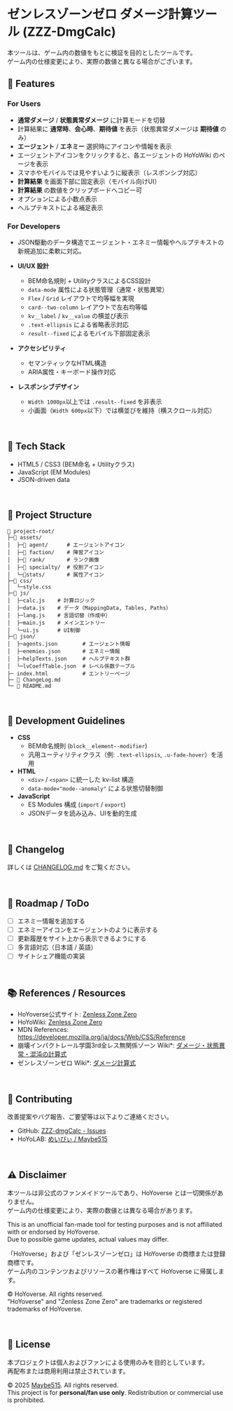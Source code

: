 # ゼンレスゾーンゼロ ダメージ計算ツール (ZZZ-DmgCalc)

本ツールは、ゲーム内の数値をもとに検証を目的としたツールです。  
ゲーム内の仕様変更により、実際の数値と異なる場合がございます。
<br>

## 🚀 Features
### For Users
- **通常ダメージ** / **状態異常ダメージ** に計算モードを切替
- 計算結果に **通常時**、**会心時**、**期待値** を表示（状態異常ダメージは **期待値** のみ）
- **エージェント** / **エネミー** 選択時にアイコンや情報を表示
- エージェントアイコンをクリックすると、各エージェントの HoYoWiki のページを表示
- スマホやモバイルでは見やすいように縦表示（レスポンシブ対応）
- **計算結果** を画面下部に固定表示（モバイル向けUI）
- **計算結果** の数値をクリップボードへコピー可
- オプションによる小数点表示
- ヘルプテキストによる補足表示

### For Developers
- JSON駆動のデータ構造でエージェント・エネミー情報やヘルプテキストの新規追加に柔軟に対応。

- **UI/UX 設計**  
  - BEM命名規則 + UtilityクラスによるCSS設計
  - `data-mode` 属性による状態管理（通常・状態異常）
  - `Flex` / `Grid` レイアウトで均等幅を実現
  - `card--two-column` レイアウトで左右均等幅  
  - `kv__label` / `kv__value` の横並び表示  
  - `.text-ellipsis` による省略表示対応  
  - `result--fixed` によるモバイル下部固定表示
- **アクセシビリティ**  
  - セマンティックなHTML構造  
  - ARIA属性・キーボード操作対応  
- **レスポンシブデザイン**  
  - `Width 1000px`以上では `.result--fixed` を非表示  
  - 小画面（`Width 600px`以下）では横並びを維持（横スクロール対応）

<br>

## 🔧 Tech Stack
- HTML5 / CSS3 (BEM命名 + Utilityクラス)
- JavaScript (EM Modules)
- JSON-driven data

<br>

## 📂 Project Structure
```
📂 project-root/
├─📂 assets/
│  ├─📂 agent/      # エージェントアイコン
│  ├─📂 faction/    # 陣営アイコン
│  ├─📂 rank/       # ランク画像
│  ├─📂 specialty/  # 役割アイコン
│  └─📂stats/       # 属性アイコン
├─📂 css/
│  └─style.css
├─📂 js/
│  ├─calc.js    # 計算ロジック
│  ├─data.js    # データ（MappingData, Tables, Paths）
│  ├─lang.js    # 言語切替（作成中）
│  ├─main.js    # メインエントリー
│  └─ui.js      # UI制御
├─📂 json/
│  ├─agents.json        # エージェント情報
│  ├─enemies.json       # エネミー情報
│  ├─helpTexts.json     # ヘルプテキスト群
│  └─lvCoeffTable.json  # レベル係数テーブル
├─ index.html           # エントリーページ
├─ 📄 ChangeLog.md
└─ 📄 README.md
```
<br>

## 📐 Development Guidelines
- **CSS**
  - BEM命名規則 (`block__element--modifier`)
  - 汎用ユーティリティクラス（例: `.text-ellipsis`, `.u-fade-hover`）を活用
- **HTML**
  - `<div>` / `<span>` に統一した kv-list 構造
  - `data-mode="mode--anomaly"` による状態切替制御
- **JavaScript**
  - ES Modules 構成 (`import` / `export`)
  - JSONデータを読み込み、UIを動的生成

<br>

## 📝 Changelog
詳しくは [CHANGELOG.md](https://github.com/Maybe515/ZZZ-dmgCalc/blob/test/CHANGELOG.md) をご覧ください。

<br>

## 🔮 Roadmap / ToDo
- [ ] エネミー情報を追加する
- [ ] エネミーアイコンをエージェントのように表示する
- [ ] 更新履歴をサイト上から表示できるようにする
- [ ] 多言語対応（日本語 / 英語）
- [ ] サイトシェア機能の実装

<br>

## 📚 References / Resources
- HoYoverse公式サイト: [Zenless Zone Zero](https://zenless.hoyoverse.com/)
- HoYoWiki: [Zenless Zone Zero](https://wiki.hoyolab.com/pc/zzz/)
- MDN References: https://developer.mozilla.org/ja/docs/Web/CSS/Reference
- 崩壊インパクトレール学園3rd全レス無関係ゾーン Wiki*: [ダメージ・状態異常・混沌の計算式](https://wikiwiki.jp/mukankeizone/%E3%83%80%E3%83%A1%E3%83%BC%E3%82%B8%E3%83%BB%E7%8A%B6%E6%85%8B%E7%95%B0%E5%B8%B8%E3%83%BB%E6%B7%B7%E6%B2%8C%E3%81%AE%E8%A8%88%E7%AE%97%E5%BC%8F)
- ゼンレスゾーンゼロ Wiki*: [ダメージ計算式](https://wikiwiki.jp/zenless/%E3%83%80%E3%83%A1%E3%83%BC%E3%82%B8%E8%A8%88%E7%AE%97%E5%BC%8F)

<br>

## 🤝 Contributing
改善提案やバグ報告、ご要望等は以下よりご連絡ください。
- GitHub: [ZZZ-dmgCalc - Issues](https://github.com/Maybe515/ZZZ-dmgCalc/issues)
- HoYoLAB: [めいびぃ / Maybe515](https://www.hoyolab.com/accountCenter/postList?id=144180942)

<br>

## ⚠️ Disclaimer
本ツールは非公式のファンメイドツールであり、HoYoverse とは一切関係がありません。  
ゲーム内の仕様変更により、実際の数値とは異なる場合があります。

This is an unofficial fan-made tool for testing purposes and is not affiliated with or endorsed by HoYoverse.  
Due to possible game updates, actual values may differ.

「HoYoverse」および「ゼンレスゾーンゼロ」は HoYoverse の商標または登録商標です。  
ゲーム内のコンテンツおよびリソースの著作権はすべて HoYoverse に帰属します。

© HoYoverse. All rights reserved.  
"HoYoverse" and "Zenless Zone Zero" are trademarks or registered trademarks of HoYoverse.

<br>

## 📜 License
本プロジェクトは個人およびファンによる使用のみを目的としています。  
再配布または商用利用は禁止されています。

© 2025 [Maybe515](https://www.hoyolab.com/accountCenter/postList?id=144180942). All rights reserved.  
This project is for **personal/fan use only**. Redistribution or commercial use is prohibited.

<br>



